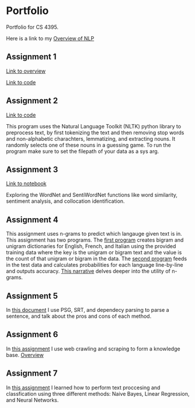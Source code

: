 # Portfolio
Portfolio for CS 4395.

Here is a link to my [Overview of NLP](https://github.com/TediDika/Portfolio/blob/2e020b2ac6798997eac8dca945fe975800562157/Overview%20of%20NLP.pdf)


## Assignment 1

[Link to overview](https://github.com/TediDika/Portfolio/blob/main/Homework1/Overview%20of%20Assignment%201.pdf)

[Link to code](https://github.com/TediDika/Portfolio/blob/main/Homework1/Homework1_txd190008.py)

## Assignment 2
[Link to code](https://github.com/TediDika/Portfolio/blob/main/Homework2/Homework2_txd190008.py)

This program uses the Natural Language Toolkit (NLTK) python library to preprocess text, by first tokenizing the text and then removing stop words and non-alphabetic charachters, lemmatizing, and extracting nouns. It randomly selects one of these nouns in a guessing game. To run the program make sure to set the filepath of your data as a sys arg.

## Assignment 3
[Link to notebook](https://github.com/TediDika/Portfolio/blob/main/Homework3.ipynb)

Exploring the WordNet and SentiWordNet functions like word similarity, sentiment analysis, and collocation identification.

## Assignment 4
This assignment uses n-grams to predict which langauge given text is in. This assignment has two programs. The [first program](https://github.com/TediDika/Portfolio/blob/main/Homework4/program1.py) creates bigram and unigram dictionaries for English, French, and Italian using the provided training data where the key is the unigram or bigram text and the value is the count of that unigram or bigram in the data. The [second program](https://github.com/TediDika/Portfolio/blob/main/Homework4/program2.py) feeds in the test data and calculates probabilities for each language line-by-line and outputs accuracy. [This narrative](https://github.com/TediDika/Portfolio/blob/main/Homework4/Assignment%204%20-%20Narrative.pdf) delves deeper into the utility of n-grams.

## Assignment 5
In [this document](https://github.com/TediDika/Portfolio/blob/main/Homework5/parsing.pdf) I use PSG, SRT, and dependecy parsing to parse a sentence, and talk about the pros and cons of each method.

## Assignment 6
In [this assignment](https://github.com/TediDika/Portfolio/blob/main/Homework6/web_crawler.py) I use web crawling and scraping to form a knowledge base. [Overview](https://github.com/TediDika/Portfolio/blob/main/Homework6/Overview%20of%20Assignment6.pdf)

## Assignment 7
In [this assignment](https://github.com/TediDika/Portfolio/blob/main/Homework7/Assignment7.ipynb) I learned how to perform text proccesing and classfication using three different methods: Naive Bayes, Linear Regression, and Neural Networks.

